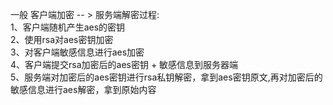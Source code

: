一般 客户端加密 -- > 服务端解密过程:  
   1、客户端随机产生aes的密钥  
   2、使用rsa对aes密钥加密  
   3、对客户端敏感信息进行aes加密  
   4、客户端提交rsa加密后的aes密钥 + 敏感信息到服务器端  
   5、服务端对加密后的aes密钥进行rsa私钥解密，拿到aes密钥原文,再对加密后的敏感信息进行aes解密，拿到原始内容  
